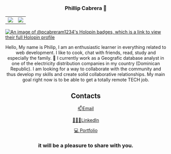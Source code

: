 ### <p align="center" > Phillip Cabrera 👋 </p>

<!--
**pcabreram1234/pcabreram1234** is a ✨ _special_ ✨ repository because its `README.md` (this file) appears on your GitHub profile.

Here are some ideas to get you started:

- 🔭 I’m currently working on ...
- 🌱 I’m currently learning ...
- 👯 I’m looking to collaborate on ...
- 🤔 I’m looking for help with ...
- 💬 Ask me about ...
- 📫 How to reach me: ...
- 😄 Pronouns: ...
- ⚡ Fun fact: ...
-->

|||
|---|---|
|<img  src="https://github-readme-stats.vercel.app/api?username=pcabreram1234&show_icons=true&theme=dark">|<img src="https://github-readme-stats.vercel.app/api/top-langs/?username=pcabreram1234&layout=compact&theme=dark" />|


[![An image of @pcabreram1234's Holopin badges, which is a link to view their full Holopin profile](https://holopin.me/pcabreram1234)](https://holopin.io/@pcabreram1234)

<p align="center">Hello, My name is Philip, I am an enthusiastic learner in everything related to web development. I like to cook, chat with friends, read, study and especially the family. 🔭 I currently work as a Geografic database analyst in one of the electricity distribution companies in my country (Dominican Republic). I am looking for a way to collaborate with the community and thus develop my skills and create solid collaborative relationships. My main goal right now is to be able to get a totally remote TECH job.<p/>

<h2 align="center">Contacts</h2>
<p align="center"> <a href="mailto:contact@phillipcabrera.com" target="_blank">📫Email</a></p>
<p align="center"><a href="https://www.linkedin.com/in/phillip-leonardo-cabrera-medrano" target="_blank">👩🏽‍✈️LinkedIn</a></p>
<p align="center"><a href="https://pcabreram-portfolio.netlify.app/" target="_blank" >💻 Portfolio</a></p>

<h3 align="center">
it will be a pleasure to share with you.
</h3>

